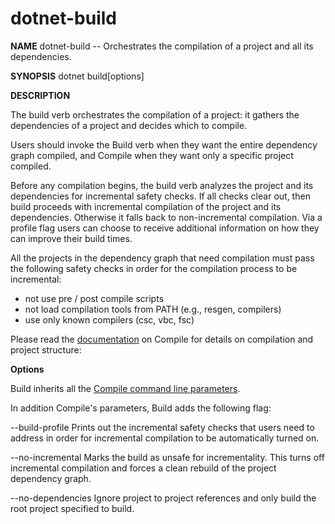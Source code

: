 dotnet-build
===========

**NAME** 
dotnet-build -- Orchestrates the compilation of a project and all its dependencies.

**SYNOPSIS**
dotnet build[options]

**DESCRIPTION**

The build verb orchestrates the compilation of a project: it gathers the dependencies of a project and decides which to compile. 

Users should invoke the Build verb when they want the entire dependency graph compiled, and Compile when they want only a specific project compiled.

Before any compilation begins, the build verb analyzes the project and its dependencies for incremental safety checks. If all checks clear out, then build proceeds with incremental compilation of the project and its dependencies. Otherwise it falls back to non-incremental compilation. Via a profile flag users can choose to receive additional information on how they can improve their build times.

All the projects in the dependency graph that need compilation must pass the following safety checks in order for the compilation process to be incremental:
- not use pre / post compile scripts
- not load compilation tools from PATH (e.g., resgen, compilers)
- use only known compilers (csc, vbc, fsc)

Please read the [documentation](https://github.com/dotnet/cli/blob/master/src/Microsoft.DotNet.Tools.Compiler/README.md) on Compile for details on compilation and project structure: 

**Options**

Build inherits all the [Compile command line parameters](https://github.com/dotnet/cli/blob/master/src/Microsoft.DotNet.Tools.Compiler/README.md).

In addition Compile's parameters, Build adds the following flag:

--build-profile
Prints out the incremental safety checks that users need to address in order for incremental compilation to be automatically turned on.

--no-incremental
Marks the build as unsafe for incrementality. This turns off incremental compilation and forces a clean rebuild of the project dependency graph.

--no-dependencies
Ignore project to project references and only build the root project specified to build.
